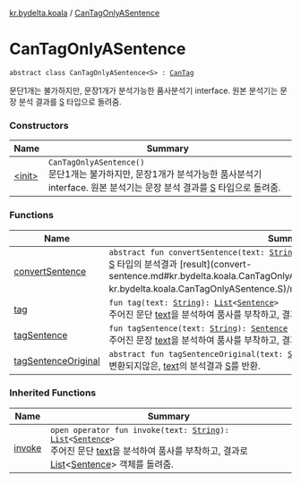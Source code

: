 [kr.bydelta.koala](../index.md) / [CanTagOnlyASentence](./index.md)

# CanTagOnlyASentence

`abstract class CanTagOnlyASentence<S> : `[`CanTag`](../-can-tag/index.md)

문단1개는 불가하지만, 문장1개가 분석가능한 품사분석기 interface. 원본 분석기는 문장 분석 결과를 [S](index.md#S) 타입으로 돌려줌.

### Constructors

| Name | Summary |
|---|---|
| [&lt;init&gt;](-init-.md) | `CanTagOnlyASentence()`<br>문단1개는 불가하지만, 문장1개가 분석가능한 품사분석기 interface. 원본 분석기는 문장 분석 결과를 [S](index.md#S) 타입으로 돌려줌. |

### Functions

| Name | Summary |
|---|---|
| [convertSentence](convert-sentence.md) | `abstract fun convertSentence(text: `[`String`](https://kotlinlang.org/api/latest/jvm/stdlib/kotlin/-string/index.html)`, result: `[`S`](index.md#S)`): `[`Sentence`](../-sentence/index.md)<br>[S](index.md#S) 타입의 분석결과 [result](convert-sentence.md#kr.bydelta.koala.CanTagOnlyASentence$convertSentence(kotlin.String, kr.bydelta.koala.CanTagOnlyASentence.S)/result)를 변환, [Sentence](../-sentence/index.md)를 구성함. |
| [tag](tag.md) | `fun tag(text: `[`String`](https://kotlinlang.org/api/latest/jvm/stdlib/kotlin/-string/index.html)`): `[`List`](https://kotlinlang.org/api/latest/jvm/stdlib/kotlin.collections/-list/index.html)`<`[`Sentence`](../-sentence/index.md)`>`<br>주어진 문단 [text](tag.md#kr.bydelta.koala.CanTagOnlyASentence$tag(kotlin.String)/text)을 분석하여 품사를 부착하고, 결과로 [List](https://kotlinlang.org/api/latest/jvm/stdlib/kotlin.collections/-list/index.html)&lt;[Sentence](../-sentence/index.md)&gt; 객체를 돌려줌. |
| [tagSentence](tag-sentence.md) | `fun tagSentence(text: `[`String`](https://kotlinlang.org/api/latest/jvm/stdlib/kotlin/-string/index.html)`): `[`Sentence`](../-sentence/index.md)<br>주어진 문장 [text](tag-sentence.md#kr.bydelta.koala.CanTagOnlyASentence$tagSentence(kotlin.String)/text)을 분석하여 품사를 부착하고, 결과로 [Sentence](../-sentence/index.md) 객체를 돌려줌. |
| [tagSentenceOriginal](tag-sentence-original.md) | `abstract fun tagSentenceOriginal(text: `[`String`](https://kotlinlang.org/api/latest/jvm/stdlib/kotlin/-string/index.html)`): `[`S`](index.md#S)<br>변환되지않은, [text](tag-sentence-original.md#kr.bydelta.koala.CanTagOnlyASentence$tagSentenceOriginal(kotlin.String)/text)의 분석결과 [S](index.md#S)를 반환. |

### Inherited Functions

| Name | Summary |
|---|---|
| [invoke](../-can-tag/invoke.md) | `open operator fun invoke(text: `[`String`](https://kotlinlang.org/api/latest/jvm/stdlib/kotlin/-string/index.html)`): `[`List`](https://kotlinlang.org/api/latest/jvm/stdlib/kotlin.collections/-list/index.html)`<`[`Sentence`](../-sentence/index.md)`>`<br>주어진 문단 [text](../-can-tag/invoke.md#kr.bydelta.koala.CanTag$invoke(kotlin.String)/text)을 분석하여 품사를 부착하고, 결과로 [List](https://kotlinlang.org/api/latest/jvm/stdlib/kotlin.collections/-list/index.html)&lt;[Sentence](../-sentence/index.md)&gt; 객체를 돌려줌. |
